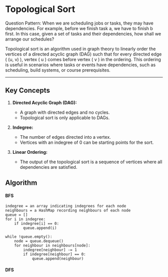 # Topological Sort

Question Pattern: When we are scheduling jobs or tasks, they may have dependencies. For example, before we finish task a, we have to finish b first. In this case, given a set of tasks and their dependencies, how shall we arrange our schedules? 


Topological sort is an algorithm used in graph theory to linearly order the vertices of a directed acyclic graph (DAG) such that for every directed edge \( (u, v) \), vertex \( u \) comes before vertex \( v \) in the ordering. This ordering is useful in scenarios where tasks or events have dependencies, such as scheduling, build systems, or course prerequisites.

---

## Key Concepts

1. **Directed Acyclic Graph (DAG):**
   - A graph with directed edges and no cycles.
   - Topological sort is only applicable to DAGs.

2. **Indegree:**
   - The number of edges directed into a vertex.
   - Vertices with an indegree of 0 can be starting points for the sort.

3. **Linear Ordering:**
   - The output of the topological sort is a sequence of vertices where all dependencies are satisfied.

## Algorithm

#### BFS

```
indegree = an array indicating indegrees for each node
neighbours = a HashMap recording neighbours of each node
queue = []
for i in indegree:
    if indegree[i] == 0:
        queue.append(i)
		
while !queue.empty():
    node = queue.dequeue()
    for neighbour in neighbours[node]:
        indegree[neighbour] -= 1
        if indegree[neighbour] == 0:
            queue.append(neighbour)

```

#### DFS
